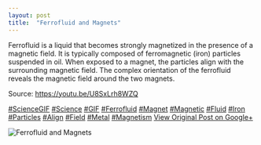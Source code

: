 ```yaml
---
layout: post
title:  "Ferrofluid and Magnets"
---
```


Ferrofluid is a liquid that becomes strongly magnetized in the presence of a magnetic field. It is typically composed of ferromagnetic (iron) particles suspended in oil. When exposed to a magnet, the particles align with the surrounding magnetic field. The complex orientation of the ferrofluid reveals the magnetic field around the two magnets.  
  
Source: <https://youtu.be/U8SxLrh8WZQ>  
  
[#ScienceGIF](https://plus.google.com/s/%23ScienceGIF/posts) [#Science](https://plus.google.com/s/%23Science/posts) [#GIF](https://plus.google.com/s/%23GIF/posts) [#Ferrofluid](https://plus.google.com/s/%23Ferrofluid/posts) [#Magnet](https://plus.google.com/s/%23Magnet/posts) [#Magnetic](https://plus.google.com/s/%23Magnetic/posts) [#Fluid](https://plus.google.com/s/%23Fluid/posts) [#Iron](https://plus.google.com/s/%23Iron/posts) [#Particles](https://plus.google.com/s/%23Particles/posts) [#Align](https://plus.google.com/s/%23Align/posts) [#Field](https://plus.google.com/s/%23Field/posts) [#Metal](https://plus.google.com/s/%23Metal/posts) [#Magnetism](https://plus.google.com/s/%23Magnetism/posts)
[View Original Post on Google+](https://plus.google.com/+ColinSullender/posts/WthskNvVWWJ)

![Ferrofluid and Magnets](https://i.imgur.com/ZcJZ05N.gif)
